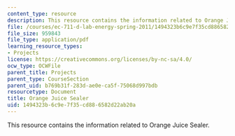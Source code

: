 ```yaml
---
content_type: resource
description: This resource contains the information related to Orange Juice Sealer.
file: /courses/ec-711-d-lab-energy-spring-2011/1494323b6c9e7f35cd886582d22ab20a_MITEC_711S11_proj_rptseal.pdf
file_size: 959843
file_type: application/pdf
learning_resource_types:
- Projects
license: https://creativecommons.org/licenses/by-nc-sa/4.0/
ocw_type: OCWFile
parent_title: Projects
parent_type: CourseSection
parent_uid: b769b31f-283d-ae0e-ca5f-75068d997bdb
resourcetype: Document
title: Orange Juice Sealer
uid: 1494323b-6c9e-7f35-cd88-6582d22ab20a
---
```

This resource contains the information related to Orange Juice Sealer.